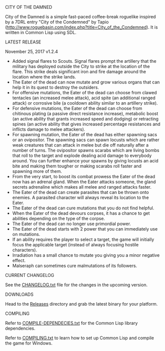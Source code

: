 CITY OF THE DAMNED

City of the Damned is a simple fast-paced coffee-break roguelike inspired by a 7DRL entry "City of the Condemned" by Tapio (http://www.roguebasin.com/index.php?title=City_of_the_Condemned). 
It is written in Common Lisp using SDL.

LATEST RELEASE

November 25, 2017 v1.2.4

- Added signal flares to Scouts. Signal flares prompt the artillery that the military has deployed outside the City to strike at the location of the flare. This strike deals significant iron and fire damage around the location where the strike lands.
- The Eater of the dead can now mutate and grow various organs that can help it in its quest to destroy the outsiders.
- For offensive mutations, the Eater of the dead can choose from clawed tentacles (an increased melee attack), acid spite (an additional ranged attack) or corrosive bile (a cooldown ability similar to an artillery strike).
- For defensive mutations, the Eater of the dead can choose from chitinous plating (a passive direct resistance increase), metabolic boost (an active ability that grants increased speed and dodging) or retracting spines (an active ability that gives increased percentage resistances and inflicts damage to melee attackers).
- For spawning mutation, the Eater of the dead has either spawning sacs or an ovipositor. The spawning sacs can spawn locusts which are rather weak creatures that can attack in melee but die off naturally after a number of turns. The ovipositor spawns scarabs which are living bombs that roll to the target and explode dealing acid damage to everybody around. You can further enhance your spawns by giving locusts an acid bite and making them tougher or making scarabs roll faster and spawning more of them.
- From the very start, to boost its combat prowess the Eater of the dead now has an adrenal gland. When the Eater attacks someone, the gland secrets adrenaline which makes all melee and ranged attacks faster.
- The Eater of the dead can create parasites that can be thrown onto enemies. A parasited character will always reveal its location to the Eater.
- The Eater of the dead can cure mutations that you do not find helpful.
- When the Eater of the dead devours corpses, it has a chance to get abilities depending on the type of the corpse.
- The Eater of the dead can no longer use primordial power.
- The Eater of the dead starts with 2 power that you can immediately use on mutations. 
- If an ability requires the player to select a target, the game will initially focus the applicable target (instead of always focusing hostile characters).
- Irradiation has a small chance to mutate you giving you a minor negative effect.
- Malseraph can sometimes cure malmutations of its followers.

CURRENT CHANGELOG

See the [CHANGELOG.txt](https://github.com/gwathlobal/CotD/blob/master/CHANGELOG.txt) file for the changes in the upcoming version.

DOWNLOADS

Head to the [Releases](https://github.com/gwathlobal/CotD/releases) directory and grab the latest binary for your platform.

COMPILING

Refer to [COMPILE-DEPENDECIES.txt](https://github.com/gwathlobal/CotD/blob/master/COMPILE-DEPENDECIES.txt) for the Common Lisp library dependencies.

Refer to [COMPILING.txt](https://github.com/gwathlobal/CotD/blob/master/COMPILING.txt) to learn how to set up Common Lisp and compile the game for Windows.